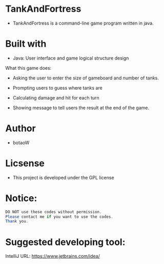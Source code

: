 # TankAndFortress

* TankAndFortress is a command-line game program written in java.

# Built with

* Java: User interface and game logical structure design

What this game does:

* Asking the user to enter the size of gameboard and number of tanks.

* Prompting users to guess where tanks are

* Calculating damage and hit for each turn

* Showing message to tell users the result at the end of the game.

# Author

* botaoW

# Licsense

* This project is developed under the GPL license

# Notice:
```java
DO NOT use these codes without permission.
Please contact me if you want to use the codes.
Thank you.
```

# Suggested developing tool:
IntelliJ
URL: https://www.jetbrains.com/idea/
